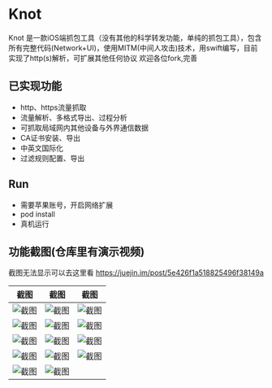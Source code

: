 # Knot
 Knot 是一款iOS端抓包工具（没有其他的科学转发功能，单纯的抓包工具），包含所有完整代码(Network+UI)，使用MITM(中间人攻击)技术，用swift编写，目前实现了http(s)解析，可扩展其他任何协议
 欢迎各位fork,完善
 ## 已实现功能
  - http、https流量抓取
  - 流量解析、多格式导出、过程分析
  - 可抓取局域网内其他设备与外界通信数据
  - CA证书安装、导出
  - 中英文国际化
  - 过滤规则配置、导出
  ## Run
  - 需要苹果账号，开启网络扩展
  - pod install
  - 真机运行
  ## 功能截图(仓库里有演示视频)
  截图无法显示可以去这里看 https://juejin.im/post/5e426f1a518825496f38149a
  
截图 | 截图 | 截图 
--- |  --- | --- 
![截图](https://s2.ax1x.com/2020/02/11/1ovHtf.png) | ![截图](https://s2.ax1x.com/2020/02/11/1ovo7t.png) | ![截图](https://s2.ax1x.com/2020/02/11/1ovW1e.png) 
![截图](https://s2.ax1x.com/2020/02/11/1ov7AP.png) | ![截图](https://s2.ax1x.com/2020/02/11/1ov5nA.png) | ![截图](https://s2.ax1x.com/2020/02/11/1ovbh8.png)
![截图](https://s2.ax1x.com/2020/02/11/1ovL9S.png) | ![截图](https://s2.ax1x.com/2020/02/11/1ovO1g.png) | ![截图](https://s2.ax1x.com/2020/02/11/1ovXcQ.png)
![截图](https://s2.ax1x.com/2020/02/11/1ovxns.png) | ![截图](https://s2.ax1x.com/2020/02/11/1oxS7q.png) | ![截图](https://s2.ax1x.com/2020/02/11/1ox9A0.png)
![截图](https://s2.ax1x.com/2020/02/11/1oxCNV.png) | ![截图](https://s2.ax1x.com/2020/02/11/1oxPhT.png) |
